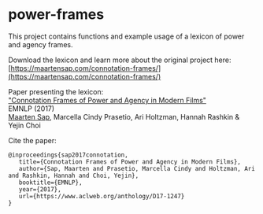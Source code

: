 # power-frames

This project contains functions and example usage of a lexicon of power and agency frames.

Download the lexicon and learn more about the original project here:   
[https://maartensap.com/connotation-frames/](https://maartensap.com/connotation-frames/)

Paper presenting the lexicon:  
["Connotation Frames of Power and Agency in Modern Films"](https://aclanthology.org/D17-1247/)  
EMNLP (2017)  
[Maarten Sap](https://maartensap.com/), Marcella Cindy Prasetio, Ari Holtzman, Hannah Rashkin & Yejin Choi  

Cite the paper:  
```
@inproceedings{sap2017connotation,  
   title={Connotation Frames of Power and Agency in Modern Films},  
   author={Sap, Maarten and Prasetio, Marcella Cindy and Holtzman, Ari and Rashkin, Hannah and Choi, Yejin},  
   booktitle={EMNLP},  
   year={2017},  
   url={https://www.aclweb.org/anthology/D17-1247}  
}
```
